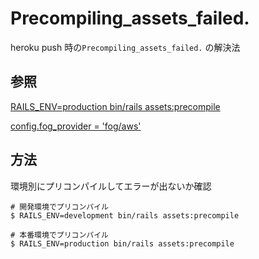 # Precompiling_assets_failed.

heroku push 時の`Precompiling_assets_failed.` の解決法

## 参照

[RAILS\_ENV=production bin/rails assets:precompile](https://www.somethinggood.work/36)

[config\.fog\_provider = 'fog/aws'](https://qiita.com/wakasa51/items/8bc831d5c3915286c876)

## 方法

環境別にプリコンパイルしてエラーが出ないか確認


```Shell
# 開発環境でプリコンパイル
$ RAILS_ENV=development bin/rails assets:precompile

# 本番環境でプリコンパイル
$ RAILS_ENV=production bin/rails assets:precompile
```
